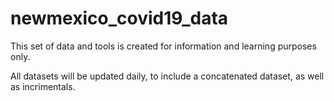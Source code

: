# newmexico_covid19_data
This set of data and tools is created for information and learning purposes only.

All datasets will be updated daily, to include a concatenated dataset, as well as incrimentals.
